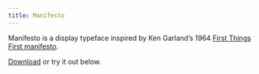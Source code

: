 ```yaml
---
title: Manifesto
---
```


Manifesto is a display typeface inspired by Ken Garland’s 1964 <a href="http://kengarland.co.uk/KG-published-writing/first-things-first/" target="_blank">First Things First manifesto</a>.

[Download](/assets/Manifesto.zip) or try it out below.
